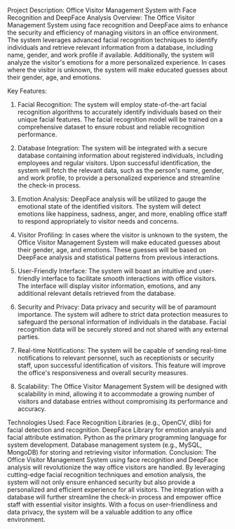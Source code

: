 Project Description: Office Visitor Management System with Face Recognition and DeepFace Analysis
Overview:
The Office Visitor Management System using face recognition and DeepFace aims to enhance the security and efficiency of managing visitors in an office environment. The system leverages advanced facial recognition techniques to identify individuals and retrieve relevant information from a database, including name, gender, and work profile if available. Additionally, the system will analyze the visitor's emotions for a more personalized experience. In cases where the visitor is unknown, the system will make educated guesses about their gender, age, and emotions.

Key Features:
1. Facial Recognition:
The system will employ state-of-the-art facial recognition algorithms to accurately identify individuals based on their unique facial features. The facial recognition model will be trained on a comprehensive dataset to ensure robust and reliable recognition performance.

2. Database Integration:
The system will be integrated with a secure database containing information about registered individuals, including employees and regular visitors. Upon successful identification, the system will fetch the relevant data, such as the person's name, gender, and work profile, to provide a personalized experience and streamline the check-in process.

3. Emotion Analysis:
DeepFace analysis will be utilized to gauge the emotional state of the identified visitors. The system will detect emotions like happiness, sadness, anger, and more, enabling office staff to respond appropriately to visitor needs and concerns.

4. Visitor Profiling:
In cases where the visitor is unknown to the system, the Office Visitor Management System will make educated guesses about their gender, age, and emotions. These guesses will be based on DeepFace analysis and statistical patterns from previous interactions.

5. User-Friendly Interface:
The system will boast an intuitive and user-friendly interface to facilitate smooth interactions with office visitors. The interface will display visitor information, emotions, and any additional relevant details retrieved from the database.

6. Security and Privacy:
Data privacy and security will be of paramount importance. The system will adhere to strict data protection measures to safeguard the personal information of individuals in the database. Facial recognition data will be securely stored and not shared with any external parties.

7. Real-time Notifications:
The system will be capable of sending real-time notifications to relevant personnel, such as receptionists or security staff, upon successful identification of visitors. This feature will improve the office's responsiveness and overall security measures.

8. Scalability:
The Office Visitor Management System will be designed with scalability in mind, allowing it to accommodate a growing number of visitors and database entries without compromising its performance and accuracy.

Technologies Used:
Face Recognition Libraries (e.g., OpenCV, dlib) for facial detection and recognition.
DeepFace Library for emotion analysis and facial attribute estimation.
Python as the primary programming language for system development.
Database management system (e.g., MySQL, MongoDB) for storing and retrieving visitor information.
Conclusion:
The Office Visitor Management System using face recognition and DeepFace analysis will revolutionize the way office visitors are handled. By leveraging cutting-edge facial recognition techniques and emotion analysis, the system will not only ensure enhanced security but also provide a personalized and efficient experience for all visitors. The integration with a database will further streamline the check-in process and empower office staff with essential visitor insights. With a focus on user-friendliness and data privacy, the system will be a valuable addition to any office environment.
